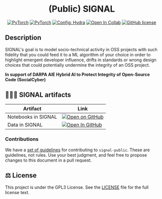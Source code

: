 <div align="center">

# (Public) SIGNAL


<a href="https://www.python.org/"><img alt="PyTorch" src="https://img.shields.io/badge/python-3.7%20%7C%203.8%20%7C%203.9-blue"></a>
<a href="https://pytorch.org/get-started/locally/"><img alt="PyTorch" src="https://img.shields.io/badge/PyTorch-ee4c2c?logo=pytorch&logoColor=white"></a>
<a href="https://hydra.cc/"><img alt="Config: Hydra" src="https://img.shields.io/badge/
scikit-learn-e28743.svg"></a>
<a href="https://pytorchlightning.ai/"><img alt="Open In Collab" src="https://colab.research.google.com/assets/colab-badge.svg"></a>
<a href="https://github.com/SRI-CSL/signal-public/blob/main/LICENSE"><img alt="GitHub license" src="https://img.shields.io/badge/License-GPL%20v3-yellow.svg"></a>
</div>

## Description
SIGNAL's goal is to model socio-technical activity in OSS projects with such fidelity that you could feed it to a ML algorithm of your choice in order to highlight emergent developer influence, drifts in standards or wrong design choices that could potentially undermine the integrity of an OSS project.


**In support of DARPA AIE Hybrid AI to Protect Integrity of Open-Source Code (SocialCyber)**


## 🏋🏽‍♂️ SIGNAL artifacts

| Artifact    | Link |
|-------------|------|
| Notebooks in SIGNAL | [![Open on GitHub](https://img.shields.io/badge/Open%20in%20GitHub-%23121011.svg?logo=github&logoColor=white)](./colabs/) |
| Data in SIGNAL | [![Open In GitHub](https://img.shields.io/badge/Open%20in%20GitHub-%23121011.svg?logo=github&logoColor=white)](./data/) |


### Contributions

We have a [set of guidelines](CONTRIBUTING.md) for contributing to `signal-public`.  These are guidelines, not rules. Use your best judgment, and feel free
to propose  changes to this document in a pull request.


## ⚖️ License

This project is under the GPL3 License. See the [LICENSE](https://github.com/SRI-CSL/signal-public/blob/main/LICENSE) file for the full license text.

